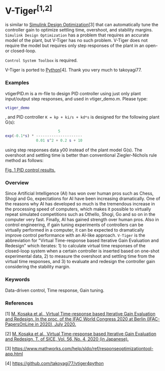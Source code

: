 # V-Tiger<sup>[1,2]</sup>

is similar to [Simulink Design Optimization](https://www.mathworks.com/help/sldo/ref/responseoptimizationtool-app.html)[3] that can automatically tune the controller gain to optimize settling time, overshoot, and stability margins. `Simulink Design Optimization` has a problem that requires an accurate model of the plant, but V-Tiger has no such problem. V-Tiger does not require the model but requires only step responses of the plant in an open- or closed-loop.

`Control System Toolbox` is required.

V-Tiger is ported to [Python](https://github.com/takoyagi77/vtiger4python)[4]. Thank you very much to takoyagi77.

### Examples

vtigerPID.m is a m-file to design PID controller using just only plant input/output step responses, and used in vtiger_demo.m. Please type:
```Matlab
vtiger_demo
```
, and PID controller `K = kp + ki/s + kd*s` is designed for the following plant G(s):
```Matlab
                        5
exp(-0.1*s) * ---------------------
              0.01 s^2 + 0.2 s + 10
```
using step responses data y00 instead of the plant model G(s). The overshoot and settling time is better than conventional Ziegler-Nichols rule method as follows:

[Fig. 1 PID control results.](https://drive.google.com/file/d/1t3M8k5wJvm8F_BIXJr3NHokQwZqsK5_I/view?usp=sharing)

### Overview

Since Artificial Intelligence (AI) has won over human pros such as Chess, Shogi and Go, expectations for AI have been increasing dramatically. One of the reasons why AI has developed so much is the tremendous increase in the processing speed of computers, which makes it possible to virtually repeat simulated competitions such as Othello, Shogi, Go and so on in the computer very fast. Finally, AI has gained strength over human pros. Also in control engineering, if gain tuning experiments of controllers can be virtually performed in a computer, it can be expected to dramatically improve control performance with an AI-like approach. `V-Tiger` is the abbreviation for "Virtual Time-response based Iterative Gain Evaluation and Redesign" which iterates: 1) to calculate virtual time responses of the closed-loop system when a certain controller is inserted based on one-shot experimental data, 2) to measure the overshoot and settling time from the virtual time responses, and 3) to evaluate and redesign the controller gain considering the stability margin.

### Keywords
Data-driven control, Time response, Gain tuning.

### References
[1] [M. Kosaka et al., Virtual Time-response based Iterative Gain Evaluation and Redesign, In the proc. of the IFAC World Congress 2020 at Berlin (IFAC-PapersOnLine in 2020), July 2020.](https://www.sciencedirect.com/science/article/pii/S2405896320329098)

[2] [M. Kosaka et al., Virtual Time-response based Iterative Gain Evaluation and Redesign, T. of SICE, Vol. 56, No. 4, 2020  (in Japanese).](https://www.jstage.jst.go.jp/article/sicetr/56/4/56_227/_article/-char/ja)

[3] https://www.mathworks.com/help/sldo/ref/responseoptimizationtool-app.html

[4] https://github.com/takoyagi77/vtiger4python
